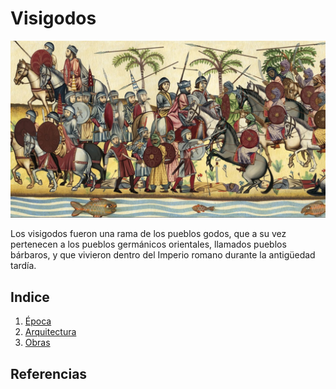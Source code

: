 # Visigodos
![VISIGODOS](img/visi.jpg)

Los visigodos fueron una rama de los pueblos godos, que a su vez pertenecen a los pueblos germánicos orientales, llamados pueblos bárbaros, y que vivieron dentro del Imperio romano durante la antigüedad tardía.

## Indice

1. [Época](Epoca.md)
2. [Arquitectura](Arquitectura.md)
3. [Obras](Obras.md)

## Referencias
